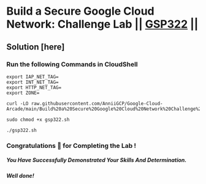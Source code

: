 # Build a Secure Google Cloud Network: Challenge Lab || [GSP322](https://www.cloudskillsboost.google/focuses/12068?parent=catalog) ||

## Solution [here] 

### Run the following Commands in CloudShell
```
export IAP_NET_TAG=
export INT_NET_TAG=
export HTTP_NET_TAG=
export ZONE=
```
```
curl -LO raw.githubusercontent.com/AnniiGCP/Google-Cloud-Arcade/main/Build%20a%20Secure%20Google%20Cloud%20Network%20Challenge%20Lab/gsp322.sh

sudo chmod +x gsp322.sh

./gsp322.sh
```

### Congratulations 🎉 for Completing the Lab !

##### *You Have Successfully Demonstrated Your Skills And Determination.*

#### *Well done!*

 

 
